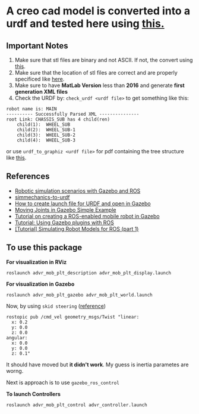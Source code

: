 # A creo cad model is converted into a urdf and tested here using [this.](https://github.com/robotology/simmechanics-to-urdf)

## Important Notes

1. Make sure that stl files are binary and not ASCII. If not, the convert using [this](https://github.com/cmpolis/convertSTL).
2. Make sure that the location of stl files are correct and are properly specificed like [here](https://github.com/ajaygunalan/just_mobile_base/blob/master/advr_mob_plt_description/urdf/main.urdf).
3. Make sure to have **MatLab Version** less than **2016** and generate **first generation XML files**
4. Check the URDF by: `check_urdf <urdf file>` to get something like this:
```
robot name is: MAIN
---------- Successfully Parsed XML ---------------
root Link: CHASSIS_SUB has 4 child(ren)
    child(1):  WHEEL_SUB
    child(2):  WHEEL_SUB-1
    child(3):  WHEEL_SUB-2
    child(4):  WHEEL_SUB-3
```
or use `urdf_to_graphiz <urdf file>` for pdf containing the tree structure like [this](https://github.com/ajaygunalan/just_mobile_base/blob/master/advr_mob_plt_description/urdf/MAIN.pdf).


## References

* [Robotic simulation scenarios with Gazebo and ROS](https://www.generationrobots.com/blog/en/robotic-simulation-scenarios-with-gazebo-and-ros/)
* [simmechanics-to-urdf](https://github.com/robotology/simmechanics-to-urdf)
* [How to create launch file for URDF and open in Gazebo](https://www.theconstructsim.com/ros-qa-142-how-to-create-launch-file-for-urdf-and-open-in-gazebo/)
* [Moving Joints in Gazebo Simple Example](https://www.theconstructsim.com/ros-qa-070-moving-joints-gazebo-simple-example/)
* [Tutorial on creating a ROS-enabled mobile robot in Gazebo](https://github.com/HumaRobotics/mybot_gazebo_tutorial)
* [Tutorial: Using Gazebo plugins with ROS](http://gazebosim.org/tutorials?tut=ros_gzplugins)
* [[Tutorial] Simulating Robot Models for ROS (part 1)](http://moorerobots.com/blog/post/1)

## To use this package

**For visualization in RViz**

```
roslaunch advr_mob_plt_description advr_mob_plt_display.launch

```
**For visualization in Gazebo**

```
roslaunch advr_mob_plt_gazebo advr_mob_plt_world.launch
```

Now, by using `skid steering` ([reference](http://moorerobots.com/blog/post/1)) 


```
rostopic pub /cmd_vel geometry_msgs/Twist "linear:
  x: 0.2
  y: 0.0
  z: 0.0
angular:
  x: 0.0
  y: 0.0
  z: 0.1"
```
It should have moved but **it didn't work**. My guess is inertia parametes are worng.

Next is approach is to use `gazebo_ros_control`

**To launch Controllers**

```
roslaunch advr_mob_plt_control advr_controller.launch
```
